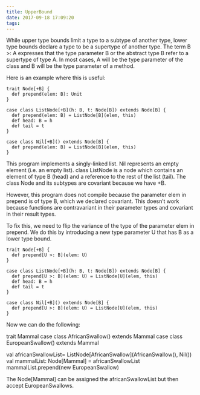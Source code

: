 ```yaml
---
title: UpperBound
date: 2017-09-18 17:09:20
tags:
---
```


While upper type bounds limit a type to a subtype of another type, lower type bounds declare a type to be a supertype of another type. The term B >: A expresses that the type parameter B or the abstract type B refer to a supertype of type A. In most cases, A will be the type parameter of the class and B will be the type parameter of a method.

Here is an example where this is useful:

```
trait Node[+B] {
  def prepend(elem: B): Unit
}

case class ListNode[+B](h: B, t: Node[B]) extends Node[B] {
  def prepend(elem: B) = ListNode[B](elem, this)
  def head: B = h
  def tail = t
}

case class Nil[+B]() extends Node[B] {
  def prepend(elem: B) = ListNode[B](elem, this)
}
```

This program implements a singly-linked list. Nil represents an empty element (i.e. an empty list). class ListNode is a node which contains an element of type B (head) and a reference to the rest of the list (tail). The class Node and its subtypes are covariant because we have +B.

However, this program does not compile because the parameter elem in prepend is of type B, which we declared covariant. This doesn’t work because functions are contravariant in their parameter types and covariant in their result types.

To fix this, we need to flip the variance of the type of the parameter elem in prepend. We do this by introducing a new type parameter U that has B as a lower type bound.

```
trait Node[+B] {
  def prepend[U >: B](elem: U)
}

case class ListNode[+B](h: B, t: Node[B]) extends Node[B] {
  def prepend[U >: B](elem: U) = ListNode[U](elem, this)
  def head: B = h
  def tail = t
}

case class Nil[+B]() extends Node[B] {
  def prepend[U >: B](elem: U) = ListNode[U](elem, this)
}
```

Now we can do the following:

trait Mammal
case class AfricanSwallow() extends Mammal
case class EuropeanSwallow() extends Mammal


val africanSwallowList= ListNode[AfricanSwallow](AfricanSwallow(), Nil())
val mammalList: Node[Mammal] = africanSwallowList
mammalList.prepend(new EuropeanSwallow)

The Node[Mammal] can be assigned the africanSwallowList but then accept EuropeanSwallows.

